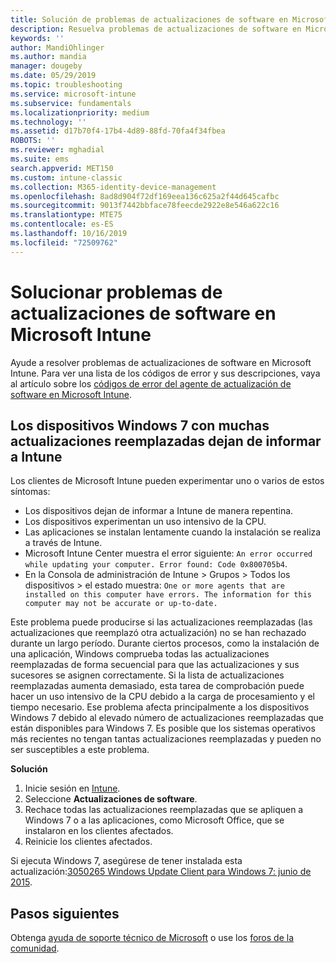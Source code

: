 ```yaml
---
title: Solución de problemas de actualizaciones de software en Microsoft Intune - Azure | Microsoft Docs
description: Resuelva problemas de actualizaciones de software en Microsoft Intune.
keywords: ''
author: MandiOhlinger
ms.author: mandia
manager: dougeby
ms.date: 05/29/2019
ms.topic: troubleshooting
ms.service: microsoft-intune
ms.subservice: fundamentals
ms.localizationpriority: medium
ms.technology: ''
ms.assetid: d17b70f4-17b4-4d89-88fd-70fa4f34fbea
ROBOTS: ''
ms.reviewer: mghadial
ms.suite: ems
search.appverid: MET150
ms.custom: intune-classic
ms.collection: M365-identity-device-management
ms.openlocfilehash: 8ad8d904f72df169eea136c625a2f44d645cafbc
ms.sourcegitcommit: 9013f7442bbface78feecde2922e8e546a622c16
ms.translationtype: MTE75
ms.contentlocale: es-ES
ms.lasthandoff: 10/16/2019
ms.locfileid: "72509762"
---
```

# <a name="troubleshoot-software-updates-in-microsoft-intune"></a>Solucionar problemas de actualizaciones de software en Microsoft Intune

Ayude a resolver problemas de actualizaciones de software en Microsoft Intune. Para ver una lista de los códigos de error y sus descripciones, vaya al artículo sobre los [códigos de error del agente de actualización de software en Microsoft Intune](../protect/software-update-agent-error-codes.md).

## <a name="windows-7-devices-with-many-superseded-updates-stop-reporting-to-intune"></a>Los dispositivos Windows 7 con muchas actualizaciones reemplazadas dejan de informar a Intune

Los clientes de Microsoft Intune pueden experimentar uno o varios de estos síntomas:

- Los dispositivos dejan de informar a Intune de manera repentina.  
- Los dispositivos experimentan un uso intensivo de la CPU.
- Las aplicaciones se instalan lentamente cuando la instalación se realiza a través de Intune.
- Microsoft Intune Center muestra el error siguiente: `An error occurred while updating your computer. Error found: Code 0x800705b4`.
- En la Consola de administración de Intune > Grupos > Todos los dispositivos > el estado muestra: `One or more agents that are installed on this computer have errors. The information for this computer may not be accurate or up-to-date.`

Este problema puede producirse si las actualizaciones reemplazadas (las actualizaciones que reemplazó otra actualización) no se han rechazado durante un largo período. Durante ciertos procesos, como la instalación de una aplicación, Windows comprueba todas las actualizaciones reemplazadas de forma secuencial para que las actualizaciones y sus sucesores se asignen correctamente. Si la lista de actualizaciones reemplazadas aumenta demasiado, esta tarea de comprobación puede hacer un uso intensivo de la CPU debido a la carga de procesamiento y el tiempo necesario. Ese problema afecta principalmente a los dispositivos Windows 7 debido al elevado número de actualizaciones reemplazadas que están disponibles para Windows 7. Es posible que los sistemas operativos más recientes no tengan tantas actualizaciones reemplazadas y pueden no ser susceptibles a este problema.

**Solución**

1. Inicie sesión en [Intune](https://go.microsoft.com/fwlink/?linkid=2090973).
2. Seleccione **Actualizaciones de software**.
3. Rechace todas las actualizaciones reemplazadas que se apliquen a Windows 7 o a las aplicaciones, como Microsoft Office, que se instalaron en los clientes afectados.
4. Reinicie los clientes afectados.

Si ejecuta Windows 7, asegúrese de tener instalada esta actualización:[3050265 Windows Update Client para Windows 7: junio de 2015](https://support.microsoft.com/kb/3050265).

## <a name="next-steps"></a>Pasos siguientes

Obtenga [ayuda de soporte técnico de Microsoft](get-support.md) o use los [foros de la comunidad](https://social.technet.microsoft.com/Forums/en-US/home?category=microsoftintune).